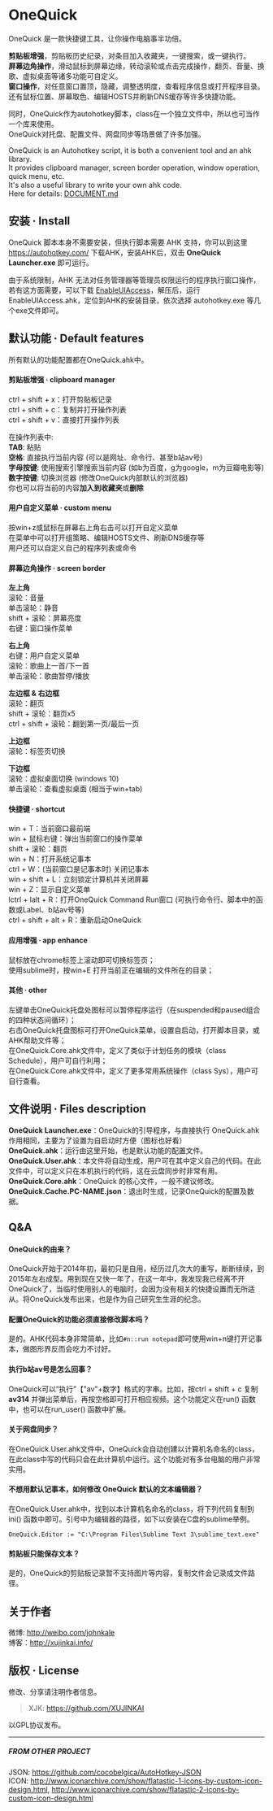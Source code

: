 ﻿OneQuick
========================
OneQuick 是一款快捷键工具，让你操作电脑事半功倍。

**剪贴板增强**，剪贴板历史纪录，对条目加入收藏夹，一键搜索，或一键执行。  
**屏幕边角操作**，滑动鼠标到屏幕边缘，转动滚轮或点击完成操作，翻页、音量、换歌、虚拟桌面等诸多功能可自定义。  
**窗口操作**，对任意窗口置顶，隐藏，调整透明度，查看程序信息或打开程序目录。  
还有鼠标位置、屏幕取色、编辑HOSTS并刷新DNS缓存等许多快捷功能。  

同时，OneQuick作为autohotkey脚本，class在一个独立文件中，所以也可当作一个库来使用。  
OneQuick对托盘、配置文件、网盘同步等场景做了许多加强。  

OneQuick is an Autohotkey script, it is both a convenient tool and an ahk library.  
It provides clipboard manager, screen border operation, window operation, quick menu, etc.  
It's also a useful library to write your own ahk code.  
Here for details: [DOCUMENT.md][DOCUMENT]  

[DOCUMENT]:https://github.com/XUJINKAI/OneQuick/blob/master/DOCUMENT.md


安装 · Install
------------------------
OneQuick 脚本本身不需要安装，但执行脚本需要 AHK 支持，你可以到这里
<a href="https://autohotkey.com/" target="_blank">https://autohotkey.com/</a> 下载AHK，安装AHK后，双击 **OneQuick Launcher.exe** 即可运行。

由于系统限制，AHK 无法对任务管理器等管理员权限运行的程序执行窗口操作，若有这方面需要，可以下载 <a href="https://autohotkey.com/board/topic/70449-enable-interaction-with-administrative-programs/" target="_blank">EnableUIAccess</a>，解压后，运行 EnableUIAccess.ahk，定位到AHK的安装目录，依次选择 autohotkey.exe 等几个exe文件即可。



默认功能 · Default features
------------------------
所有默认的功能配置都在OneQuick.ahk中。

#### 剪贴板增强 · clipboard manager  
ctrl + shift + x：打开剪贴板记录  
ctrl + shift + c：复制并打开操作列表  
ctrl + shift + v：直接打开操作列表  

在操作列表中:  
**TAB**: 粘贴  
**空格**: 直接执行当前内容 (可以是网址、命令行、甚至b站av号)  
**字母按键**: 使用搜索引擎搜索当前内容 (如b为百度，g为google，m为豆瓣电影等)  
**数字按键**: 切换浏览器 (修改OneQuick内部默认的浏览器)  
你也可以将当前的内容**加入到收藏夹**或**删除**  

#### 用户自定义菜单 · custom menu  
按win+z或鼠标在屏幕右上角右击可以打开自定义菜单  
在菜单中可以打开组策略、编辑HOSTS文件、刷新DNS缓存等  
用户还可以自定义自己的程序列表或命令  

#### 屏幕边角操作 · screen border  
**左上角**  
滚轮：音量  
单击滚轮：静音  
shift + 滚轮：屏幕亮度  
右键：窗口操作菜单  

**右上角**  
右键：用户自定义菜单  
滚轮：歌曲上一首/下一首  
单击滚轮：歌曲暂停/播放  

**左边框 & 右边框**  
滚轮：翻页  
shift + 滚轮：翻页x5  
ctrl + shift + 滚轮：翻到第一页/最后一页  

**上边框**  
滚轮：标签页切换  

**下边框**  
滚轮：虚拟桌面切换 (windows 10)  
单击滚轮：查看虚拟桌面 (相当于win+tab)  

#### 快捷键 · shortcut
win + T：当前窗口最前端  
win + 鼠标右键：弹出当前窗口的操作菜单  
shift + 滚轮：翻页  
win + N：打开系统记事本  
ctrl + W：(当前窗口是记事本时) 关闭记事本  
win + shift + L：立刻锁定计算机并关闭屏幕  
win + Z：显示自定义菜单  
lctrl + lalt + R：打开OneQuick Command Run窗口 (可执行命令行、脚本中的函数或Label、b站av号等)  
ctrl + shift + alt + R：重新启动OneQuick  

#### 应用增强 · app enhance  
鼠标放在chrome标签上滚动即可切换标签页；  
使用sublime时，按win+E 打开当前正在编辑的文件所在的目录；  

#### 其他 · other  
左键单击OneQuick托盘处图标可以暂停程序运行（在suspended和paused组合的四种状态间循环）；  
右击OneQuick托盘图标可打开OneQuick菜单，设置自启动，打开脚本目录，或AHK帮助文件等；  
在OneQuick.Core.ahk文件中，定义了类似于计划任务的模块（class Schedule），用户可自行利用；  
在OneQuick.Core.ahk文件中，定义了更多常用系统操作（class Sys），用户可自行查看。



文件说明 · Files description
------------------------
**OneQuick Launcher.exe**：OneQuick的引导程序，与直接执行 OneQuick.ahk 作用相同，主要为了设置为自启动时方便（图标也好看）  
**OneQuick.ahk**：运行由这里开始，也是默认功能的配置文件。  
**OneQuick.User.ahk**：本文件将自动生成，用户可在其中定义自己的代码。在此文件中，可以定义只在本机执行的代码，这在云盘同步时非常有用。  
**OneQuick.Core.ahk**：OneQuick 的核心文件，一般不建议修改。  
**OneQuick.Cache.PC-NAME.json**：退出时生成，记录OneQuick的配置及数据。  



Q&A
------------------------

#### OneQuick的由来？  
OneQuick开始于2014年初，最初只是自用，经历过几次大的重写，断断续续，到2015年左右成型。用到现在又快一年了，在这一年中，我发现我已经离不开OneQuick了，当临时使用别人的电脑时，会因为没有相关的快捷设置而无所适从。将OneQuick发布出来，也是作为自己研究生生涯的纪念。

#### 配置OneQuick的功能必须直接修改脚本吗？  
是的。AHK代码本身非常简单，比如`#n::run notepad`即可使用win+n键打开记事本，做图形界反而会吃力不讨好。  

#### 执行b站av号是怎么回事？  
OneQuick可以“执行”【"av"+数字】格式的字串。比如，按ctrl + shift + c 复制 **av314** 并弹出菜单后，再按空格即可打开相应视频。这个功能定义在run() 函数中，也可以在run_user() 函数中扩展。

#### 关于网盘同步？  
在OneQuick.User.ahk文件中，OneQuick会自动创建以计算机名命名的class，在此class中写的代码只会在此计算机中运行。这个功能对有多台电脑的用户非常实用。

#### 不想用默认记事本，如何修改 OneQuick 默认的文本编辑器？  
在OneQuick.User.ahk中，找到以本计算机名命名的class，将下列代码复制到ini() 函数中即可。引号中为编辑器的路径，如下以安装在C盘的sublime举例。

	OneQuick.Editor := "C:\Program Files\Sublime Text 3\sublime_text.exe"

#### 剪贴板只能保存文本？  
是的，OneQuick的剪贴板记录暂不支持图片等内容，复制文件会记录成文件路径。



关于作者
------------------------
微博: <a href="http://weibo.com/johnkale" target="_blank">http://weibo.com/johnkale</a>  
博客：<a href="http://xujinkai.info/" target="_blank">http://xujinkai.info/</a>  


版权 · License
------------------------
修改、分享请注明作者信息。
> XJK: https://github.com/XUJINKAI  

以GPL协议发布。  


------------------------
##### FROM OTHER PROJECT  
JSON: https://github.com/cocobelgica/AutoHotkey-JSON  
ICON: http://www.iconarchive.com/show/flatastic-1-icons-by-custom-icon-design.html, http://www.iconarchive.com/show/flatastic-2-icons-by-custom-icon-design.html  
